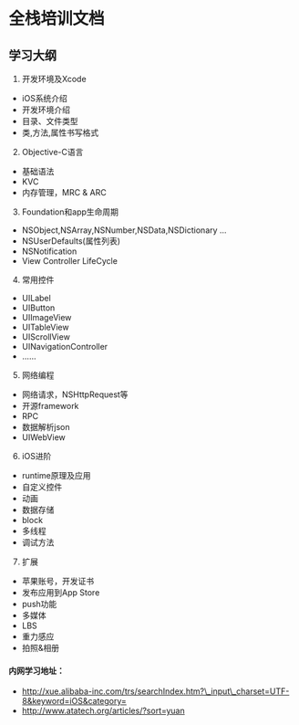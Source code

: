 # 全栈培训文档

## 学习大纲

1. 开发环境及Xcode
 - iOS系统介绍
 - 开发环境介绍
 - 目录、文件类型
 - 类,方法,属性书写格式
2. Objective-C语言
 - 基础语法
 - KVC
 - 内存管理，MRC & ARC
3. Foundation和app生命周期
 - NSObject,NSArray,NSNumber,NSData,NSDictionary …
 - NSUserDefaults(属性列表)
 - NSNotification
 - View Controller LifeCycle
4. 常用控件
 - UILabel
 - UIButton
 - UIImageView
 - UITableView
 - UIScrollView
 - UINavigationController
 - ……
5. 网络编程
 - 网络请求，NSHttpRequest等
 - 开源framework
 - RPC
 - 数据解析json
 - UIWebView
6. iOS进阶
 - runtime原理及应用
 - 自定义控件
 - 动画
 - 数据存储
 - block
 - 多线程
 - 调试方法
7. 扩展
 - 苹果账号，开发证书
 - 发布应用到App Store
 - push功能
 - 多媒体
 - LBS
 - 重力感应
 - 拍照&相册

#### 内网学习地址：
 - http://xue.alibaba-inc.com/trs/searchIndex.htm?\_input\_charset=UTF-8&keyword=iOS&category=
 - http://www.atatech.org/articles/?sort=yuan